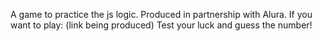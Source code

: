 A game to practice the js logic. 
Produced in partnership with Alura.
If you want to play: (link being produced)
Test your luck and guess the number!
